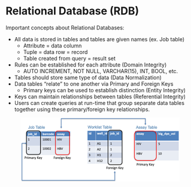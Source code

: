 # Relational Database (RDB)

Important concepts about Relational Databases:

* All data is stored in tables and tables are given names (ex. Job table)
  * Attribute = data column
  * Tuple = data row = record
  * Table created from query = result set
* Rules can be established for each attribute (Domain Integrity)
  * AUTO INCREMENT, NOT NULL, VARCHAR(15), INT, BOOL, etc.
* Tables should store same type of data (Data Normalization)
* Data tables “relate” to one another via Primary and Foreign Keys
  * Primary keys can be used to establish distinction (Entity Integrity)
* Keys can maintain relationships between tables (Referential Integrity)
* Users can create queries at run-time that group separate data tables together using these primary/foreign key relationships.

<figure><img src="../../../.gitbook/assets/image (27) (1) (1).png" alt=""><figcaption></figcaption></figure>

